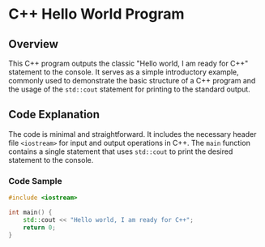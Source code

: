 # C++ Hello World Program

## Overview
This C++ program outputs the classic "Hello world, I am ready for C++" statement to the console. It serves as a simple introductory example, commonly used to demonstrate the basic structure of a C++ program and the usage of the `std::cout` statement for printing to the standard output.

## Code Explanation
The code is minimal and straightforward. It includes the necessary header file `<iostream>` for input and output operations in C++. The `main` function contains a single statement that uses `std::cout` to print the desired statement to the console.

### Code Sample
```cpp
#include <iostream>

int main() {
    std::cout << "Hello world, I am ready for C++";
    return 0;
}

